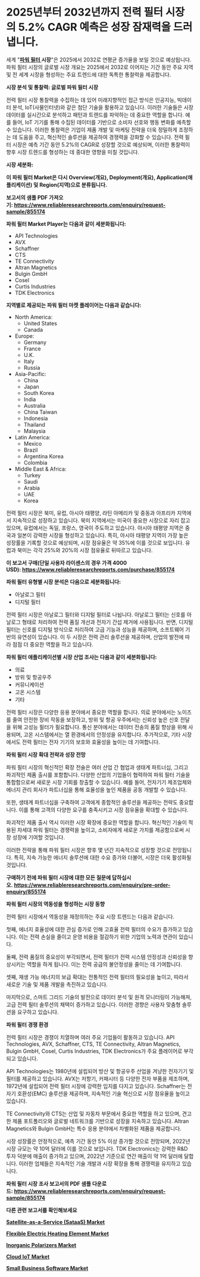 <p><h1>2025년부터 2032년까지 전력 필터 시장의 5.2% CAGR 예측은 성장 잠재력을 드러냅니다.</h1></p><p>세계 "<strong><a href="https://www.reliableresearchreports.com/power-filter-r855174?utm_campaign=105&utm_medium=8&utm_source=Github&utm_content=ia&utm_term=16032025&utm_id=power-filter">파워 필터&nbsp;</a></strong><strong>시장</strong>"은 2025에서 2032로 연평균 증가율을 보일 것으로 예상됩니다. 파워 필터 시장의 글로벌 시장 개요는 2025에서 2032로 이어지는 기간 동안 주요 지역 및 전 세계 시장을 형성하는 주요 트렌드에 대한 독특한 통찰력을 제공합니다.</p>
<p><strong>시장 분석 및 통찰력: 글로벌 파워 필터 시장</strong></p>
<p><p>전력 필터 시장 통찰력을 수집하는 데 있어 미래지향적인 접근 방식은 인공지능, 빅데이터 분석, IoT(사물인터넷)와 같은 첨단 기술을 활용하고 있습니다. 이러한 기술들은 시장 데이터를 실시간으로 분석하고 패턴과 트렌드를 파악하는 데 중요한 역할을 합니다. 예를 들어, IoT 기기를 통해 수집된 데이터를 기반으로 소비자 선호와 행동 변화를 예측할 수 있습니다. 이러한 통찰력은 기업이 제품 개발 및 마케팅 전략을 더욱 정밀하게 조정하는 데 도움을 주고, 혁신적인 솔루션을 제공하여 경쟁력을 강화할 수 있습니다. 전력 필터 시장은 예측 기간 동안 5.2%의 CAGR로 성장할 것으로 예상되며, 이러한 통찰력이 향후 시장 트렌드를 형성하는 데 중대한 영향을 미칠 것입니다.</p><a href="%7CAUTHORITHY_DOMAIN_URL%7C?utm_campaign=105&utm_medium=8&utm_source=Github&utm_content=ia&utm_term=16032025&utm_id=power-filter"></a></p>
<p><strong>시장 세분화:</strong></p>
<p><strong>이 파워 필터 Market은 다시 Overview(개요), Deployment(개요), Application(애플리케이션) 및 Region(지역)으로 분류됩니다.</strong></p>
<p><strong>보고서의 샘플 PDF 가져오기:&nbsp;<a href="https://www.reliableresearchreports.com/enquiry/request-sample/855174?utm_campaign=105&utm_medium=8&utm_source=Github&utm_content=ia&utm_term=16032025&utm_id=power-filter">https://www.reliableresearchreports.com/enquiry/request-sample/855174</a></strong><strong></strong></p>
<p><strong>파워 필터 Market Player는 다음과 같이 세분화됩니다:</strong></p>
<p><ul><li>API Technologies</li><li>AVX</li><li>Schaffner</li><li>CTS</li><li>TE Connectivity</li><li>Altran Magnetics</li><li>Bulgin GmbH</li><li>Cosel</li><li>Curtis Industries</li><li>TDK Electronics</li></ul></p>
<p><strong>지역별로 제공되는 파워 필터 마켓 플레이어는 다음과 같습니다:</strong></p>
<p><ul>
    <li>
        North America:
        <ul>
            <li>United States</li>
            <li>Canada</li>
        </ul>
    </li>
    <li>
        Europe:
        <ul>
            <li>Germany</li>
            <li>France</li>
            <li>U.K.</li>
            <li>Italy</li>
            <li>Russia</li>
        </ul>
    </li>
    <li>
        Asia-Pacific:
        <ul>
            <li>China</li>
            <li>Japan</li>
            <li>South Korea</li>
            <li>India</li>
            <li>Australia</li>
            <li>China Taiwan</li>
            <li>Indonesia</li>
            <li>Thailand</li>
            <li>Malaysia</li>
        </ul>
    </li>
    <li>
        Latin America:
        <ul>
            <li>Mexico</li>
            <li>Brazil</li>
            <li>Argentina Korea</li>
            <li>Colombia</li>
        </ul>
    </li>
    <li>
        Middle East & Africa:
        <ul>
            <li>Turkey</li>
            <li>Saudi</li>
            <li>Arabia</li>
            <li>UAE</li>
            <li>Korea</li>
        </ul>
    </li>
    </ul></p>
<p><p>전력 필터 시장은 북미, 유럽, 아시아 태평양, 라틴 아메리카 및 중동과 아프리카 지역에서 지속적으로 성장하고 있습니다. 북미 지역에서는 미국이 중요한 시장으로 자리 잡고 있으며, 유럽에서는 독일, 프랑스, 영국이 주도하고 있습니다. 아시아 태평양 지역은 중국과 일본이 강력한 시장을 형성하고 있습니다. 특히, 아시아 태평양 지역이 가장 높은 성장률을 기록할 것으로 예상되며, 시장 점유율은 약 35%에 이를 것으로 보입니다. 유럽과 북미는 각각 25%와 20%의 시장 점유율로 뒤따르고 있습니다.</p></p>
<p><strong>이 보고서 구매(단일 사용자 라이센스의 경우 가격 4000 USD):&nbsp;<a href="https://www.reliableresearchreports.com/purchase/855174?utm_campaign=105&utm_medium=8&utm_source=Github&utm_content=ia&utm_term=16032025&utm_id=power-filter">https://www.reliableresearchreports.com/purchase/855174</a></strong></p>
<p><strong>파워 필터 유형별 시장 분석은 다음으로 세분화됩니다:</strong></p>
<p><ul><li>아날로그 필터</li><li>디지털 필터</li></ul></p>
<p><p>전력 필터 시장은 아날로그 필터와 디지털 필터로 나뉩니다. 아날로그 필터는 신호를 아날로그 형태로 처리하여 전력 품질 개선과 전자기 간섭 제거에 사용됩니다. 반면, 디지털 필터는 신호를 디지털 방식으로 처리하여 고급 기능과 성능을 제공하며, 소프트웨어 기반의 유연성이 있습니다. 이 두 시장은 전력 관리 솔루션을 제공하며, 산업의 발전에 따라 점점 더 중요한 역할을 하고 있습니다.</p></p>
<p><strong>파워 필터 애플리케이션별 시장 산업 조사는 다음과 같이 세분화됩니다:</strong></p>
<p><ul><li>의료</li><li>방위 및 항공우주</li><li>커뮤니케이션</li><li>고온 시스템</li><li>기타</li></ul></p>
<p><p>전력 필터 시장은 다양한 응용 분야에서 중요한 역할을 합니다. 의료 분야에서는 노이즈를 줄여 안전한 장비 작동을 보장하고, 방위 및 항공 우주에서는 신뢰성 높은 신호 전달을 위해 고성능 필터가 필요합니다. 통신 분야에서는 데이터 전송의 품질 향상을 위해 사용되며, 고온 시스템에서는 열 환경에서의 안정성을 유지합니다. 추가적으로, 기타 시장에서도 전력 필터는 전자 기기의 보호와 효율성을 높이는 데 기여합니다.</p></p>
<p><strong>파워 필터 시장 확대 전략과 성장 전망</strong></p>
<p><p>파워 필터 시장의 혁신적인 확장 전술은 여러 산업 간 협업과 생태계 파트너십, 그리고 파괴적인 제품 출시를 포함합니다. 다양한 산업의 기업들이 협력하여 파워 필터 기술을 통합함으로써 새로운 시장 기회를 창출할 수 있습니다. 예를 들어, 전자기기 제조업체와 에너지 관리 회사가 파트너십을 통해 효율성을 높인 제품을 공동 개발할 수 있습니다. </p><p>또한, 생태계 파트너십을 구축하여 고객에게 종합적인 솔루션을 제공하는 전략도 중요합니다. 이를 통해 고객의 다양한 요구를 충족시키고 시장 점유율을 확대할 수 있습니다. </p><p>파괴적인 제품 출시 역시 이러한 시장 확장에 중요한 역할을 합니다. 혁신적인 기술이 적용된 차세대 파워 필터는 경쟁력을 높이고, 소비자에게 새로운 가치를 제공함으로써 시장 성장에 기여할 것입니다. </p><p>이러한 전략을 통해 파워 필터 시장은 향후 몇 년간 지속적으로 성장할 것으로 전망됩니다. 특히, 지속 가능한 에너지 솔루션에 대한 수요 증가와 더불어, 시장은 더욱 활성화될 것입니다.</p></p>
<p><strong>구매하기 전에 파워 필터 시장에 대한 모든 질문에 답하십시오.&nbsp;<a href="https://www.reliableresearchreports.com/enquiry/pre-order-enquiry/855174?utm_campaign=105&utm_medium=8&utm_source=Github&utm_content=ia&utm_term=16032025&utm_id=power-filter">https://www.reliableresearchreports.com/enquiry/pre-order-enquiry/855174</a></strong><strong></strong></p>
<p><strong>파워 필터 시장의 역동성을 형성하는 시장 동향</strong></p>
<p><p>전력 필터 시장에서 역동성을 재정의하는 주요 시장 트렌드는 다음과 같습니다.</p><p>첫째, 에너지 효율성에 대한 관심 증가로 인해 고효율 전력 필터의 수요가 증가하고 있습니다. 이는 전력 손실을 줄이고 운영 비용을 절감하기 위한 기업의 노력과 연관이 있습니다.</p><p>둘째, 전력 품질의 중요성이 부각되면서, 전력 필터가 전력 시스템 안정성과 신뢰성을 향상시키는 역할을 하게 됩니다. 이는 전력 공급의 불안정성을 줄이는 데 기여합니다.</p><p>셋째, 재생 가능 에너지의 보급 확대는 전통적인 전력 필터의 필요성을 높이고, 따라서 새로운 기술 및 제품 개발을 촉진하고 있습니다.</p><p>마지막으로, 스마트 그리드 기술의 발전으로 데이터 분석 및 원격 모니터링이 가능해져, 고급 전력 필터 솔루션의 채택이 증가하고 있습니다. 이러한 경향은 사용자 맞춤형 솔루션을 요구하고 있습니다.</p></p>
<p><strong>파워 필터 경쟁 환경</strong></p>
<p><p>전력 필터 시장은 경쟁이 치열하며 여러 주요 기업들이 활동하고 있습니다. API Technologies, AVX, Schaffner, CTS, TE Connectivity, Altran Magnetics, Bulgin GmbH, Cosel, Curtis Industries, TDK Electronics가 주요 플레이어로 부각되고 있습니다.</p><p>API Technologies는 1980년에 설립되어 방산 및 항공우주 산업을 겨냥한 전자기기 및 필터를 제공하고 있습니다. AVX는 저항기, 커패시터 등 다양한 전자 부품을 제조하며, 1972년에 설립되어 전력 필터 시장에 강력한 입지를 다지고 있습니다. Schaffner는 전자기 호환성(EMC) 솔루션을 제공하며, 지속적인 기술 혁신으로 시장 점유율을 높이고 있습니다.</p><p>TE Connectivity와 CTS는 산업 및 자동차 부문에서 중요한 역할을 하고 있으며, 견고한 제품 포트폴리오와 글로벌 네트워크를 기반으로 성장을 지속하고 있습니다. Altran Magnetics와 Bulgin GmbH는 특수 응용 분야에서 차별화된 제품을 제공합니다. </p><p>시장 성장률은 안정적으로, 예측 기간 동안 5% 이상 증가할 것으로 전망되며, 2022년 시장 규모는 약 10억 달러에 이를 것으로 보입니다. TDK Electronics는 강력한 R&D 투자 덕분에 매출이 증가하고 있으며, 2022년 기준으로 연간 매출이 약 1억 달러에 달합니다. 이러한 업체들은 지속적인 기술 개발과 시장 확장을 통해 경쟁력을 유지하고 있습니다.</p></p>
<p><strong>파워 필터 시장 조사 보고서의 PDF 샘플 다운로드:&nbsp;<a href="https://www.reliableresearchreports.com/enquiry/request-sample/855174?utm_campaign=105&utm_medium=8&utm_source=Github&utm_content=ia&utm_term=16032025&utm_id=power-filter">https://www.reliableresearchreports.com/enquiry/request-sample/855174</a></strong></p>
<p><strong></strong></p>
<p><strong></strong></p>
<p><strong></strong></p>
<p><strong></strong></p>
<p><strong>다른 관련 보고서를 확인해보세요</strong></p>
<p><strong><p><a href="https://github.com/moratronak3q/Market-Research-Report-List-1/blob/main/satellite-as-a-service-sataas-market.md?utm_campaign=105&utm_medium=8&utm_source=Github&utm_content=ia&utm_term=16032025&utm_id=power-filter">Satellite-as-a-Service (SataaS) Market</a></p><p><a href="https://github.com/latzerelfigo48/Market-Research-Report-List-1/blob/main/flexible-electric-heating-element-market.md?utm_campaign=105&utm_medium=8&utm_source=Github&utm_content=ia&utm_term=16032025&utm_id=power-filter">Flexible Electric Heating Element Market</a></p><p><a href="https://github.com/ghaligopezf5/Market-Research-Report-List-1/blob/main/inorganic-polarizers-market.md?utm_campaign=105&utm_medium=8&utm_source=Github&utm_content=ia&utm_term=16032025&utm_id=power-filter">Inorganic Polarizers Market</a></p><p><a href="https://github.com/reahmmunises/Market-Research-Report-List-1/blob/main/cloud-iot-market.md?utm_campaign=105&utm_medium=8&utm_source=Github&utm_content=ia&utm_term=16032025&utm_id=power-filter">Cloud IoT Market</a></p><p><a href="https://github.com/drielvinki/Market-Research-Report-List-1/blob/main/small-business-software-market.md?utm_campaign=105&utm_medium=8&utm_source=Github&utm_content=ia&utm_term=16032025&utm_id=power-filter">Small Business Software Market</a></p></strong></p>